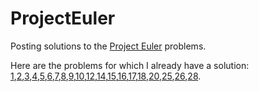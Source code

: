 # ProjectEuler
Posting solutions to the [Project Euler](https://projecteuler.net/) problems.

Here are the problems for which I already have a solution: [1],[2],[3],[4],[5],[6],[7],[8],[9],[10],[12],[14],[15],[16],[17],[18],[20],[25],[26],[28].


[1]: https://projecteuler.net/problem=1
[2]: https://projecteuler.net/problem=2
[3]: https://projecteuler.net/problem=3
[4]: https://projecteuler.net/problem=4
[5]: https://projecteuler.net/problem=5
[6]: https://projecteuler.net/problem=6
[7]: https://projecteuler.net/problem=7
[8]: https://projecteuler.net/problem=8
[9]: https://projecteuler.net/problem=9
[10]: https://projecteuler.net/problem=10
[12]: https://projecteuler.net/problem=12
[14]: https://projecteuler.net/problem=14
[15]: https://projecteuler.net/problem=15
[16]: https://projecteuler.net/problem=16
[17]: https://projecteuler.net/problem=17
[18]: https://projecteuler.net/problem=18
[20]: https://projecteuler.net/problem=20
[25]: https://projecteuler.net/problem=25
[26]: https://projecteuler.net/problem=26
[28]: https://projecteuler.net/problem=28
